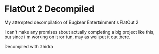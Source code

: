# FlatOut 2 Decompiled
My attempted decompilation of Bugbear Entertainment's FlatOut 2


I can't make any promises about actually completing a big project like this, but since I'm working on it for fun, may as well put it out there.

Decompiled with Ghidra
